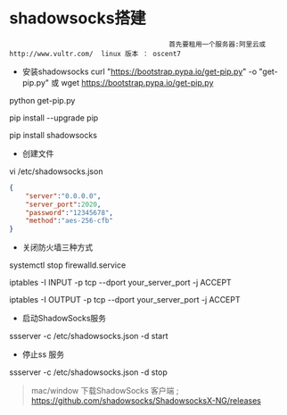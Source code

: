 # shadowsocks搭建


                                            首先要租用一个服务器:阿里云或http://www.vultr.com/  linux 版本 ： oscent7  
- 安装shadowsocks
curl "https://bootstrap.pypa.io/get-pip.py" -o "get-pip.py"  或 wget https://bootstrap.pypa.io/get-pip.py

python get-pip.py

pip install --upgrade pip

pip install shadowsocks

- 创建文件

vi  /etc/shadowsocks.json

```json
{
    "server":"0.0.0.0",
    "server_port":2020,
    "password":"12345678",
    "method":"aes-256-cfb"
}
```

- 关闭防火墙三种方式

systemctl stop firewalld.service

iptables -I INPUT -p tcp --dport your_server_port -j ACCEPT

iptables -I OUTPUT -p tcp --dport your_server_port -j ACCEPT

- 启动ShadowSocks服务

ssserver -c /etc/shadowsocks.json -d start

- 停止ss 服务   

ssserver -c /etc/shadowsocks.json -d stop

>mac/window 下载ShadowSocks 客户端 ; https://github.com/shadowsocks/ShadowsocksX-NG/releases